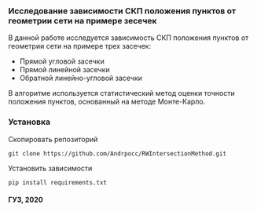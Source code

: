 ### Исследование зависимости СКП положения пунктов от геометрии сети на примере зесечек

В данной работе исследуется зависимость СКП положения пунктов от геометрии сети на примере трех засечек:

- Прямой угловой засечки
- Прямой линейной засечки
- Обратной линейно-угловой засечки

В алгоритме используется статистический метод оценки точности положения пунктов, основанный на методе Монте-Карло.

### Установка

Скопировать репозиторий

    git clone https://github.com/Andrpocc/RWIntersectionMethod.git
    
Установить зависимости

    pip install requirements.txt

#### ГУЗ, 2020
